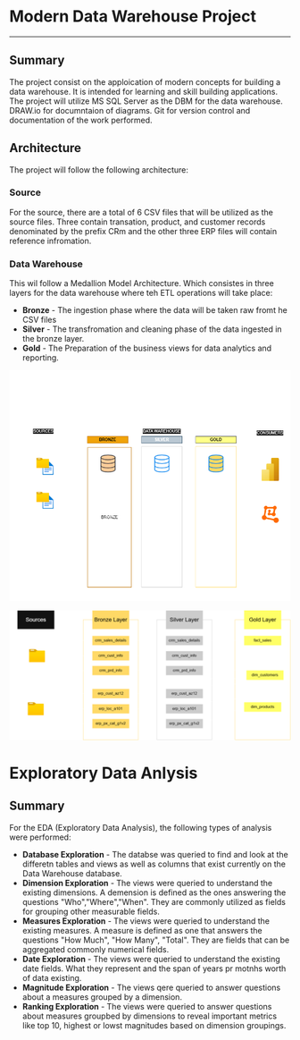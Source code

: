 # Modern Data Warehouse Project
---

## Summary
The project consist on the apploication of modern concepts for building a data warehouse. It is intended for learning and skill building applications. The project will utilize MS SQL Server as the DBM for the data warehouse. DRAW.io for documntaion of diagrams. Git for version control and documentation of the work performed.

## Architecture
The project will follow the following architecture:

### Source
For the source, there are a total of 6 CSV files that will be utilized as the source files. Three contain transation, product, and customer records denominated by the prefix CRm and the other three ERP files will contain reference infromation.

### Data Warehouse

This wil follow a Medallion Model Architecture. Which consistes in three layers for the data warehouse where teh ETL operations will take place:

* **Bronze** - The ingestion phase where the data will be taken raw fromt he CSV files
* **Silver** - The transfromation and cleaning phase of the data ingested in the bronze layer.
* **Gold** - The Preparation of the business views for data analytics and reporting.

![Data Architecture Diagram](./docs/Data_Architecture_Diag.drawio.png)

![Data Pipeline Diagram](./docs/Data_Pipeline.drawio.png)

# Exploratory Data Anlysis

## Summary

For the EDA (Exploratory Data Analysis), the following types of analysis were performed:

* **Database Exploration** - The databse was queried to find and look at the differetn tables and views as well as columns that exist currently on the Data Warehouse database. 
* **Dimension Exploration** - The views were queried to understand the existing dimensions. A demension is defined as the ones answering the questions "Who","Where","When". They are commonly utilized as fields for grouping other measurable fields.
* **Measures Exploration** - The views were queried to understand the existing measures. A measure is defined as one that answers the questions "How Much", "How Many", "Total". They are fields that can be aggregated commonly numerical fields.
* **Date Exploration** - The views were queried to understand the existing date fields. What they represent and the span of years pr motnhs worth of data existing.
* **Magnitude Exploration** - The views qere queried to answer questions about a measures grouped by a dimension.
* **Ranking Exploration** - The views were queried to answer questions about measures groupbed by dimensions to reveal important metrics like top 10, highest or lowst magnitudes based on dimension groupings.